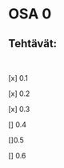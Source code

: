 <h1>OSA 0</h1>

<h2>Tehtävät:</h2>
<br>
<p>[x] 0.1</p> 
<p>[x] 0.2</p>
<p>[x] 0.3</p>
<p>[] 0.4 </p>
<p>[]0.5 </p>
<P>[] 0.6</p>
 
